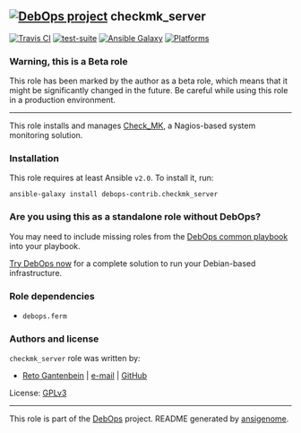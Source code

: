 ## [![DebOps project](http://debops.org/images/debops-small.png)](http://debops.org) checkmk_server

<!-- This file was generated by Ansigenome. Do not edit this file directly but
     instead have a look at the files in the ./meta/ directory. -->

[![Travis CI](http://img.shields.io/travis/debops-contrib/ansible-checkmk_server.svg?style=flat)](http://travis-ci.org/debops-contrib/ansible-checkmk_server)
[![test-suite](http://img.shields.io/badge/test--suite-ansible--checkmk__server-blue.svg?style=flat)](https://github.com/ganto/test-suite/tree/master/ansible-checkmk_server/)
[![Ansible Galaxy](http://img.shields.io/badge/galaxy-debops--contrib.checkmk_server-660198.svg?style=flat)](https://galaxy.ansible.com/debops-contrib/checkmk_server/)
[![Platforms](http://img.shields.io/badge/platforms-debian-lightgrey.svg?style=flat)](#)

### Warning, this is a Beta role

This role has been marked by the author as a beta role, which means that it
might be significantly changed in the future. Be careful while using this role
in a production environment.

***

This role installs and manages [Check_MK](http://mathias-kettner.com/check_mk.html), a Nagios-based system monitoring solution.

### Installation

This role requires at least Ansible `v2.0`. To install it, run:

```Shell
ansible-galaxy install debops-contrib.checkmk_server
```

### Are you using this as a standalone role without DebOps?

You may need to include missing roles from the [DebOps common
playbook](https://github.com/debops/debops-playbooks/blob/master/playbooks/common.yml)
into your playbook.

[Try DebOps now](https://github.com/debops/debops) for a complete solution to run your Debian-based infrastructure.


### Role dependencies

- `debops.ferm`




### Authors and license

`checkmk_server` role was written by:

- [Reto Gantenbein](https://linuxmonk.ch/) | [e-mail](mailto:reto.gantenbein@linuxmonk.ch) | [GitHub](https://github.com/ganto)

License: [GPLv3](https://tldrlegal.com/license/gnu-general-public-license-v3-%28gpl-3%29)

***

This role is part of the [DebOps](http://debops.org/) project. README generated by [ansigenome](https://github.com/nickjj/ansigenome/).

